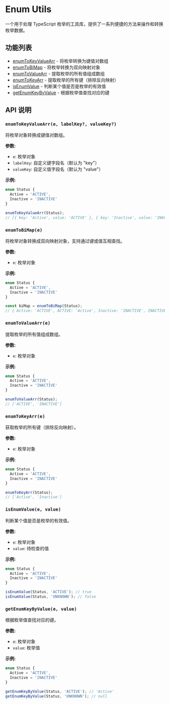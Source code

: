 # Enum Utils

一个用于处理 TypeScript 枚举的工具库，提供了一系列便捷的方法来操作和转换枚举数据。

## 功能列表

- [enumToKeyValueArr](file:///Users/didi/Documents/program/enum-utils/src/index.ts#L7-L17) - 将枚举转换为键值对数组
- [enumToBiMap](file:///Users/didi/Documents/program/enum-utils/src/index.ts#L24-L36) - 将枚举转换为双向映射对象
- [enumToValueArr](file:///Users/didi/Documents/program/enum-utils/src/index.ts#L43-L49) - 提取枚举的所有值组成数组
- [enumToKeyArr](file:///Users/didi/Documents/program/enum-utils/src/index.ts#L54-L58) - 提取枚举的所有键（排除反向映射）
- [isEnumValue](file:///Users/didi/Documents/program/enum-utils/src/index.ts#L63-L68) - 判断某个值是否是枚举的有效值
- [getEnumKeyByValue](file:///Users/didi/Documents/program/enum-utils/src/index.ts#L73-L78) - 根据枚举值查找对应的键

## API 说明

### `enumToKeyValueArr(e, labelKey?, valueKey?)`

将枚举对象转换成键值对数组。

**参数:**
- `e`: 枚举对象
- `labelKey`: 自定义键字段名（默认为 "key"）
- `valueKey`: 自定义值字段名（默认为 "value"）

**示例:**
```ts
enum Status {
  Active = 'ACTIVE',
  Inactive = 'INACTIVE'
}

enumToKeyValueArr(Status);
// [{ key: 'Active', value: 'ACTIVE' }, { key: 'Inactive', value: 'INACTIVE' }]
```

### `enumToBiMap(e)`

将枚举对象转换成双向映射对象，支持通过键或值互相查找。

**参数:**
- `e`: 枚举对象

**示例:**
```ts
enum Status {
  Active = 'ACTIVE',
  Inactive = 'INACTIVE'
}

const biMap = enumToBiMap(Status);
// { Active: 'ACTIVE', ACTIVE: 'Active', Inactive: 'INACTIVE', INACTIVE: 'Inactive' }
```

### `enumToValueArr(e)`

提取枚举的所有值组成数组。

**参数:**
- `e`: 枚举对象

**示例:**
```ts
enum Status {
  Active = 'ACTIVE',
  Inactive = 'INACTIVE'
}

enumToValueArr(Status);
// ['ACTIVE', 'INACTIVE']
```

### `enumToKeyArr(e)`

获取枚举的所有键（排除反向映射）。

**参数:**
- `e`: 枚举对象

**示例:**
```ts
enum Status {
  Active = 'ACTIVE',
  Inactive = 'INACTIVE'
}

enumToKeyArr(Status);
// ['Active', 'Inactive']
```

### `isEnumValue(e, value)`

判断某个值是否是枚举的有效值。

**参数:**
- `e`: 枚举对象
- `value`: 待检查的值

**示例:**
```ts
enum Status {
  Active = 'ACTIVE',
  Inactive = 'INACTIVE'
}

isEnumValue(Status, 'ACTIVE'); // true
isEnumValue(Status, 'UNKNOWN'); // false
```

### `getEnumKeyByValue(e, value)`

根据枚举值查找对应的键。

**参数:**
- `e`: 枚举对象
- `value`: 枚举值

**示例:**
```ts
enum Status {
  Active = 'ACTIVE',
  Inactive = 'INACTIVE'
}

getEnumKeyByValue(Status, 'ACTIVE'); // 'Active'
getEnumKeyByValue(Status, 'UNKNOWN'); // null
```